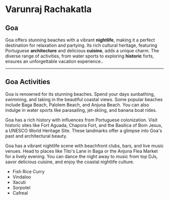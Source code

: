 # Varunraj Rachakatla
## Goa

Goa offers stunning beaches with a vibrant **nightlife**, making it a perfect destination for relaxation and partying. Its rich cultural heritage, featuring Portuguese __architecture__ and delicious **cuisine**, adds a unique charm. The diverse range of activities, from water sports to exploring __historic__ forts, ensures an unforgettable vacation experience..

***

## Goa Activities

Goa is renowned for its stunning beaches. Spend your days sunbathing, swimming, and taking in the beautiful coastal views. Some popular beaches include Baga Beach, Palolem Beach, and Anjuna Beach. You can also indulge in water sports like parasailing, jet-skiing, and banana boat rides.

Goa has a rich history with influences from Portuguese colonization. Visit historic sites like Fort Aguada, Chapora Fort, and the Basilica of Bom Jesus, a UNESCO World Heritage Site. These landmarks offer a glimpse into Goa's past and architectural beauty.

Goa has a vibrant nightlife scene with beachfront clubs, bars, and live music venues. Head to places like Tito's Lane in Baga or the Anjuna Flea Market for a lively evening. You can dance the night away to music from top DJs, savor delicious cuisine, and enjoy the coastal nightlife culture.

* Fish Rice Curry
* Vindaloo
* Xacuti
* Sorpotel
* Cafreal